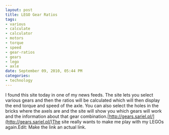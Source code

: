 ```yaml
--- 
layout: post
title: LEGO Gear Ratios
tags: 
- various
- calculate
- calculator
- motors
- torque
- speed
- gear-ratios
- gears
- lego
- axle
date: September 09, 2010, 05:44 PM
categories: 
- technology
---
```

I found this site today in one of my news feeds. The site lets you select various gears and then the ratios will be calculated which will then display the end torque and speed of the axle. You can also select the holes in the bricks where the axels are and the site will show you which gears will work and the information about that gear combination.[http://gears.sariel.pl/](http://gears.sariel.pl/)The site really wants to make me play with my LEGOs again.Edit: Make the link an actual link.

